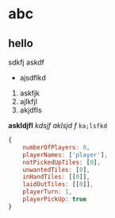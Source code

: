 # abc
## hello
sdkfj askdf
- ajsdflkd
1. askfjk
2. ajlkfjl
1. akjdfls

**askldjfl**
*kdsjf*
_aklsjd f_
`ka;lsfkd` 

```javascript
{
    numberOfPlayers: 0,
    playerNames: ['player'],
    notPickedUpTiles: [0],
    unwantedTiles: [0],
    inHandTiles: [[0]],
    laidOutTiles: [[0]],
    playerTurn: 1,
    playerPickUp: true
}
```



